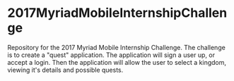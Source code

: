 # 2017MyriadMobileInternshipChallenge
Repository for the 2017 Myriad Mobile Internship Challenge. The challenge is to create a "quest" application. The application will sign a user up, or accept a login. Then the application will allow the user to select a kingdom, viewing it's details and possible quests.
